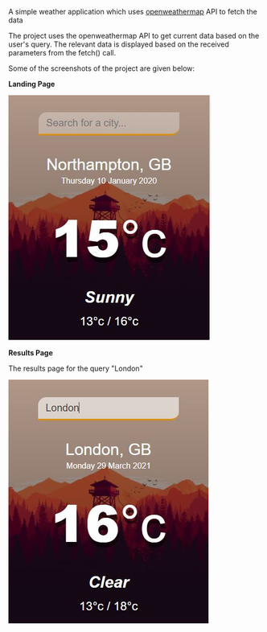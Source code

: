A simple weather application which uses [openweathermap](https://openweathermap.org/) API to fetch the data

The project uses the openweathermap API to get current data based on the user's query. The relevant data is displayed based on the received parameters from the fetch() call.

Some of the screenshots of the project are given below:

**Landing Page**

![LandingPage](https://github.com/pujansoni/JavaScript/blob/main/weatherappjs/img/Landing_Page.JPG)

**Results Page**

The results page for the query "London"

![ResultPage](https://github.com/pujansoni/JavaScript/blob/main/weatherappjs/img/London_query_page.JPG)
